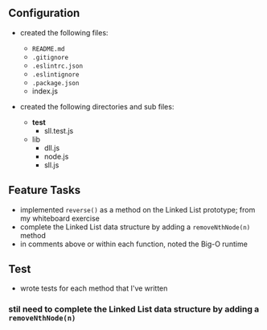 ## Configuration  
* created the following files:  
  * `README.md`  
  * `.gitignore`  
  * `.eslintrc.json`  
  * `.eslintignore`  
  * `.package.json`  
  * index.js  

* created the following directories and sub files:  
  * __test__  
    * sll.test.js  
  * lib  
    * dll.js  
    * node.js  
    * sll.js  

## Feature Tasks  
* implemented `reverse()` as a method on the Linked List prototype; from my whiteboard exercise  
* complete the Linked List data structure by adding a `removeNthNode(n)` method  
* in comments above or within each function, noted the Big-O runtime  

## Test  
* wrote tests for each method that I've written  

### stil need to  complete the Linked List data structure by adding a `removeNthNode(n)`  
